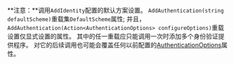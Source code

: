 **注意：**调用`AddIdentity`配置的默认方案设置。 `AddAuthentication(string defaultScheme)`重载集`DefaultScheme`属性; 并且，`AddAuthentication(Action<AuthenticationOptions> configureOptions)`重载设置仅显式设置的属性。 其中的任一重载应只能调用一次时添加多个身份验证提供程序。 对它的后续调用也可能会覆盖任何以前配置的[AuthenticationOptions](https://docs.microsoft.com/aspnet/core/api/microsoft.aspnetcore.builder.authenticationoptions)属性。
